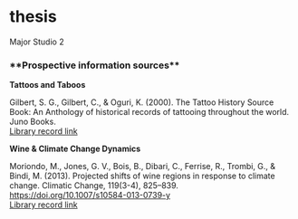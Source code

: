 # thesis
Major Studio 2


<h3>**Prospective information sources** </h3>

__Tattoos and Taboos__

Gilbert, S. G., Gilbert, C., &amp; Oguri, K. (2000). The Tattoo History Source Book: An Anthology of historical records of tattooing throughout the world. Juno Books. 
<br>[Library record link](https://bobcat.library.nyu.edu/primo-explore/fulldisplay?docid=nyu_aleph001757382&context=L&vid=NS2-NUI&lang=en_US&search_scope=default_scope&adaptor=Local%20Search%20Engine&tab=default_tab&query=any,contains,tattoo%20history&offset=0)


__Wine & Climate Change Dynamics__

Moriondo, M., Jones, G. V., Bois, B., Dibari, C., Ferrise, R., Trombi, G., &amp; Bindi, M. (2013). Projected shifts of wine regions in response to climate change. Climatic Change, 119(3-4), 825–839. https://doi.org/10.1007/s10584-013-0739-y 
<br>[Library record link](https://bobcat.library.nyu.edu/primo-explore/fulldisplay?docid=TN_cdi_gale_infotracacademiconefile_A337148396&context=PC&vid=NS2-NUI&lang=en_US&search_scope=default_scope&adaptor=primo_central_multiple_fe&tab=default_tab&query=any,contains,wine%20and%20climate%20change&offset=0)

